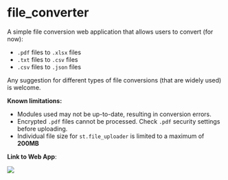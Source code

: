 # file_converter

A simple file conversion web application that allows users to convert (for now):

- `.pdf` files to `.xlsx` files
- `.txt` files to `.csv` files
- `.csv` files to `.json` files

Any suggestion for different types of file conversions (that are widely used) is welcome.

**Known limitations:**
- Modules used may not be up-to-date, resulting in conversion errors.
- Encrypted `.pdf` files cannot be processed. Check `.pdf` security settings before uploading.
- Individual file size for `st.file_uploader` is limited to a maximum of **200MB**

**Link to Web App**:

[<img src="https://static.streamlit.io/badges/streamlit_badge_black_white.svg">](<https://convert-file.streamlit.app>)
